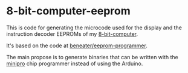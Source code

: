 # 8-bit-computer-eeprom

This is code for generating the microcode used for the display and the instruction decoder EEPROMs of my [8-bit-computer](https://github.com/blurpy/8-bit-computer).

It's based on the code at [beneater/eeprom-programmer](https://github.com/beneater/eeprom-programmer).

The main propose is to generate binaries that can be written with the [minipro](https://github.com/blurpy/minipro) chip programmer instead of using the Arduino.
